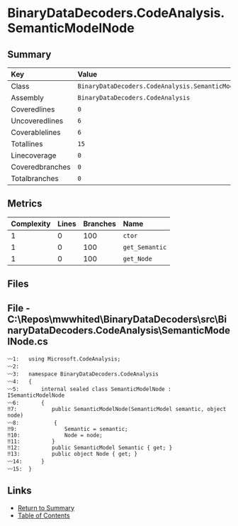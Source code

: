 ﻿# BinaryDataDecoders.CodeAnalysis.SemanticModelNode

## Summary

| Key             | Value                                               |
| :-------------- | :-------------------------------------------------- |
| Class           | `BinaryDataDecoders.CodeAnalysis.SemanticModelNode` |
| Assembly        | `BinaryDataDecoders.CodeAnalysis`                   |
| Coveredlines    | `0`                                                 |
| Uncoveredlines  | `6`                                                 |
| Coverablelines  | `6`                                                 |
| Totallines      | `15`                                                |
| Linecoverage    | `0`                                                 |
| Coveredbranches | `0`                                                 |
| Totalbranches   | `0`                                                 |

## Metrics

| Complexity | Lines | Branches | Name           |
| :--------- | :---- | :------- | :------------- |
| 1          | 0     | 100      | `ctor`         |
| 1          | 0     | 100      | `get_Semantic` |
| 1          | 0     | 100      | `get_Node`     |

## Files

## File - C:\Repos\mwwhited\BinaryDataDecoders\src\BinaryDataDecoders.CodeAnalysis\SemanticModelNode.cs

```CSharp
〰1:   using Microsoft.CodeAnalysis;
〰2:   
〰3:   namespace BinaryDataDecoders.CodeAnalysis
〰4:   {
〰5:       internal sealed class SemanticModelNode : ISemanticModelNode
〰6:       {
‼7:           public SemanticModelNode(SemanticModel semantic, object node)
〰8:           {
‼9:               Semantic = semantic;
‼10:              Node = node;
‼11:          }
‼12:          public SemanticModel Semantic { get; }
‼13:          public object Node { get; }
〰14:      }
〰15:  }
```

## Links

* [Return to Summary](Summary.md)
* [Table of Contents](../TOC.md)

